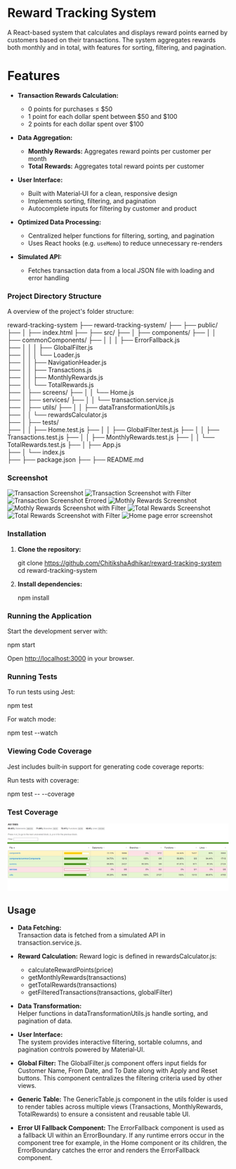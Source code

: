 # Reward Tracking System

A React-based system that calculates and displays reward points earned by customers based on their transactions. The system aggregates rewards both monthly and in total, with features for sorting, filtering, and pagination.

# Features

- **Transaction Rewards Calculation:**

  - 0 points for purchases ≤ $50
  - 1 point for each dollar spent between $50 and $100
  - 2 points for each dollar spent over $100

- **Data Aggregation:**

  - **Monthly Rewards:** Aggregates reward points per customer per month
  - **Total Rewards:** Aggregates total reward points per customer

- **User Interface:**

  - Built with Material‑UI for a clean, responsive design
  - Implements sorting, filtering, and pagination
  - Autocomplete inputs for filtering by customer and product

- **Optimized Data Processing:**

  - Centralized helper functions for filtering, sorting, and pagination
  - Uses React hooks (e.g. `useMemo`) to reduce unnecessary re-renders

- **Simulated API:**
  - Fetches transaction data from a local JSON file with loading and error handling

### Project Directory Structure

A overview of the project's folder structure:

reward-tracking-system
├── reward-tracking-system/
├── ├── public/
├── │   ├── index.html
├── ├── src/
├── │   ├── components/
├── │   │   ├── commonComponents/
├── │   │   │   ├── ErrorFallback.js        
├── │   │   │   ├── GlobalFilter.js         
├── │   │   │   └── Loader.js               
├── │   │   ├── NavigationHeader.js         
├── │   │   ├── Transactions.js             
├── │   │   ├── MonthlyRewards.js           
├── │   │   └── TotalRewards.js             
├── │   ├── screens/
├── │   │   └── Home.js                     
├── │   ├── services/
├── │   │   └── transaction.service.js      
├── │   ├── utils/
├── │   │   ├── dataTransformationUtils.js  
├── │   │   └── rewardsCalculator.js        
├── │   ├── tests/                          
├── │   │   ├── Home.test.js
├── │   │   ├── GlobalFilter.test.js
├── │   │   ├── Transactions.test.js
├── │   │   ├── MonthlyRewards.test.js
├── │   │   └── TotalRewards.test.js
├── │   ├── App.js                          
├── │   └── index.js                        
├── ├── package.json
├── ├── README.md

### Screenshot

![Transaction Screenshot](!(./public/screenshots/image-9.png))
![Transaction Screenshot with Filter](!(./public/screenshots/image-4.png))
![Transaction Screenshot Errored ](!(./public/screenshots/image-10.png))
![Mothly Rewards Screenshot](!(./public/screenshots/image-8.png))
![Mothly Rewards Screenshot with Filter](!(./public/screenshots/image-5.png))
![Total Rewards Screenshot](!(./public/screenshots/image-7.png))
![Total Rewards Screenshot with Filter](!(./public/screenshots/image-6.png))
![Home page error screenshot](!(./public/screenshots/image-11.png))

### Installation

1. **Clone the repository:**

   git clone https://github.com/ChitikshaAdhikar/reward-tracking-system
   cd reward-tracking-system

2. **Install dependencies:**

   npm install

### Running the Application

Start the development server with:

npm start

Open [http://localhost:3000](http://localhost:3000) in your browser.

### Running Tests

To run tests using Jest:

npm test

For watch mode:

npm test --watch

### Viewing Code Coverage

Jest includes built‑in support for generating code coverage reports:

Run tests with coverage:

npm test -- --coverage

### Test Coverage

![alt text](./public/image.png)

## Usage

- **Data Fetching:**  
  Transaction data is fetched from a simulated API in transaction.service.js.

- **Reward Calculation:**
  Reward logic is defined in rewardsCalculator.js:

  - calculateRewardPoints(price)
  - getMonthlyRewards(transactions)
  - getTotalRewards(transactions)
  - getFilteredTransactions(transactions, globalFilter)

- **Data Transformation:**  
  Helper functions in dataTransformationUtils.js handle sorting, and pagination of data.

- **User Interface:**  
  The system provides interactive filtering, sortable columns, and pagination controls powered by Material‑UI.

- **Global Filter:**
  The GlobalFilter.js component offers input fields for Customer Name, From Date, and To Date along with Apply and Reset buttons. This component centralizes the filtering criteria used by other views.

- **Generic Table:**
  The GenericTable.js component in the utils folder is used to render tables across multiple views (Transactions, MonthlyRewards, TotalRewards) to ensure a consistent and reusable table UI.

- **Error UI Fallback Component:**
The  ErrorFallback component is used as a fallback UI within an ErrorBoundary. If any runtime errors occur in the component tree for example, in the Home component or its children, the ErrorBoundary catches the error and renders the ErrorFallback component.
